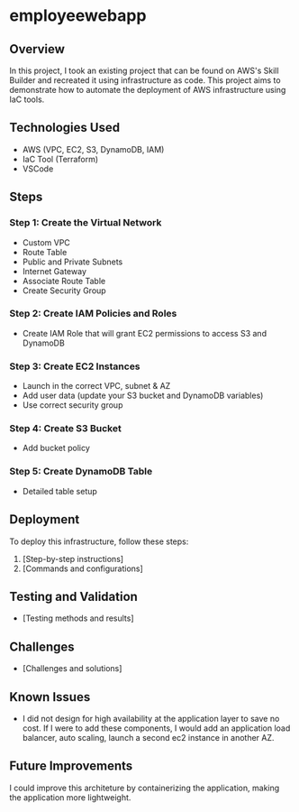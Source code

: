 # employeewebapp

## Overview
In this project, I took an existing project that can be found on AWS's Skill Builder and recreated it using infrastructure as code. This project aims to demonstrate how to automate the deployment of AWS infrastructure using IaC tools.

## Technologies Used
- AWS (VPC, EC2, S3, DynamoDB, IAM)
- IaC Tool (Terraform)
- VSCode

## Steps

### Step 1: Create the Virtual Network
- Custom VPC
- Route Table
- Public and Private Subnets
- Internet Gateway
- Associate Route Table
- Create Security Group

### Step 2: Create IAM Policies and Roles
- Create IAM Role that will grant EC2 permissions to access S3 and DynamoDB

### Step 3: Create EC2 Instances
- Launch in the correct VPC, subnet & AZ
- Add user data (update your S3 bucket and DynamoDB variables)
- Use correct security group

### Step 4: Create S3 Bucket
- Add bucket policy

### Step 5: Create DynamoDB Table
- Detailed table setup

## Deployment
To deploy this infrastructure, follow these steps:
1. [Step-by-step instructions]
2. [Commands and configurations]

## Testing and Validation
- [Testing methods and results]

## Challenges
- [Challenges and solutions]

## Known Issues
- I did not design for high availability at the application layer to save no cost. If I were to add these components, I would add an application load balancer, auto scaling, launch a second ec2 instance in another AZ. 

## Future Improvements
I could improve this architeture by containerizing the application, making the application more lightweight. 




